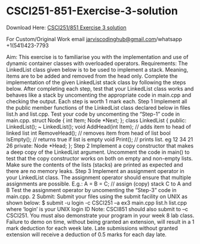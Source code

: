 # CSCI251-851-Exercise-3-solution

Download Here: [CSCI251/851 Exercise 3 solution](https://jarviscodinghub.com/assignment/csci251-851-exercise-3-solution/)

For Custom/Original Work email jarviscodinghub@gmail.com/whatsapp +1(541)423-7793

Aim:
This exercise is to familiarise you with the implementation and use of dynamic container
classes with overloaded operators.
Requirements:
The LinkedList class given below is to be used to implement a stack. Meaning, items are to be
added and removed from the head only. Complete the implementation of the given LinkedList
stack class by following the steps below. After completing each step, test that your LinkedList
class works and behaves like a stack by uncomenting the appropriate code in main.cpp and
checking the output. Each step is worth 1 mark each.
Step 1
Implement all the public member functions of the LinkedList class declared below in files list.h
and list.cpp. Test your code by uncomenting the “Step-1” code in main.cpp.
struct Node
{
int Item;
Node *Next;
};
class LinkedList
{
public:
LinkedList();
~ LinkedList();
void AddHead(int Item); // adds item to head of linked list
int RemoveHead(); // removes item from head of list
bool IsEmpty(); // returns true if list is empty
void Print(); // prints list. eg 12 34 21 26
private:
Node *Head;
};
Step 2
Implement a copy constructor that makes a deep copy of the LinkedList argument. Uncomment the
code in main() to test that the copy constructor works on both on empty and non-empty lists.
Make sure the contents of the lists (stacks) are printed as expected and there are no memory leaks.
Step 3
Implement an assignment operator in your LinkedList class. The assignment operator should
ensure that multiple assignments are possible. E.g.:
A = B = C; // assign (copy) stack C to A and B
Test the assignment operator by uncomenting the “Step-3” code in main.cpp.
2
Submit:
Submit your files using the submit facility on UNIX as shown below:
$ submit -u login -c CSCI251 –a ex3 main.cpp list.h list.cpp
where ‘login’ is your UNIX login ID
Note: CSCI851 should also submit to –c CSCI251.
You must also demonstrate your program in your week 8 lab class. Failure to demo on time,
without being granted an extension, will result in a 1 mark deduction for each week late. Late
submissions without granted extension will receive a deduction of 0.5 marks for each day late.

